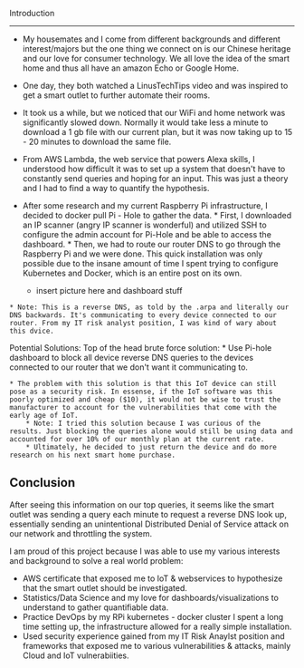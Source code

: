 Introduction
______

   * My housemates and I come from different backgrounds and different interest/majors but the one thing we connect on is our Chinese heritage and our love for consumer technology. We all love the idea of the smart home and thus all have an amazon Echo or Google Home. 
   * One day, they both watched a LinusTechTips video and was inspired to get a smart outlet to further automate their rooms. 
   * It took us a while, but we noticed that our WiFi and home network was significantly slowed down. Normally it would take less a minute to  download a 1 gb file with our current plan, but it was now taking up to 15 - 20 minutes to download the same file. 
   * From AWS Lambda, the web service that powers Alexa skills, I understood how difficult it was to set up a system that doesn't have to constantly send queries and hoping for an input. This was just a theory and I had to find a way to quantify the hypothesis.
   * After some research and my current Raspberry Pi infrastructure, I decided to docker pull Pi - Hole to gather the data.
    * First, I downloaded an IP scanner (angry IP scanner is wonderful) and utilized SSH to configure the admin account for Pi-Hole and be able to access the dashboard.
    * Then, we had to route our router DNS to go through the Raspberry Pi and we were done. This quick installation was only possible due to the insane amount of time I spent trying to configure Kubernetes and Docker, which is an entire post on its own. 
    
      * insert picture here and dashboard stuff

    * Note: This is a reverse DNS, as told by the .arpa and literally our DNS backwards. It's communicating to every device connected to our router. From my IT risk analyst position, I was kind of wary about this dvice.

Potential Solutions: 
Top of the head brute force solution:
    * Use Pi-hole dashboard to block all device reverse DNS queries to the devices connected to our router that we don't want it communicating to. 

    * The problem with this solution is that this IoT device can still pose as a security risk. In essense, if the IoT software was this poorly optimized and cheap ($10), it would not be wise to trust the manufacturer to account for the vulnerabilities that come with the early age of IoT.
        * Note: I tried this solution because I was curious of the results. Just blocking the queries alone would still be using data and accounted for over 10% of our monthly plan at the current rate.      
        * Ultimately, he decided to just return the device and do more research on his next smart home purchase.

Conclusion
-------
After seeing this information on our top queries, it seems like the smart outlet was sending a query each minute to request a reverse DNS look up, essentially sending an unintentional Distributed Denial of Service attack on our network and throttling the system. 

I am proud of this project because I was able to use my various interests and background to solve a real world problem:
   * AWS certificate that exposed me to IoT & webservices to hypothesize that the smart outlet should be investigated.  
   * Statistics/Data Science and my love for dashboards/visualizations to understand to gather quantifiable data.  
   * Practice DevOps by my RPi kubernetes - docker cluster I spent a long time setting up, the infrastructure allowed for a really simple installation.  
   * Used security experience gained from my IT Risk Anaylst position and frameworks that exposed me to various vulnerabilities & attacks, mainly Cloud and IoT vulnerabiities. 
